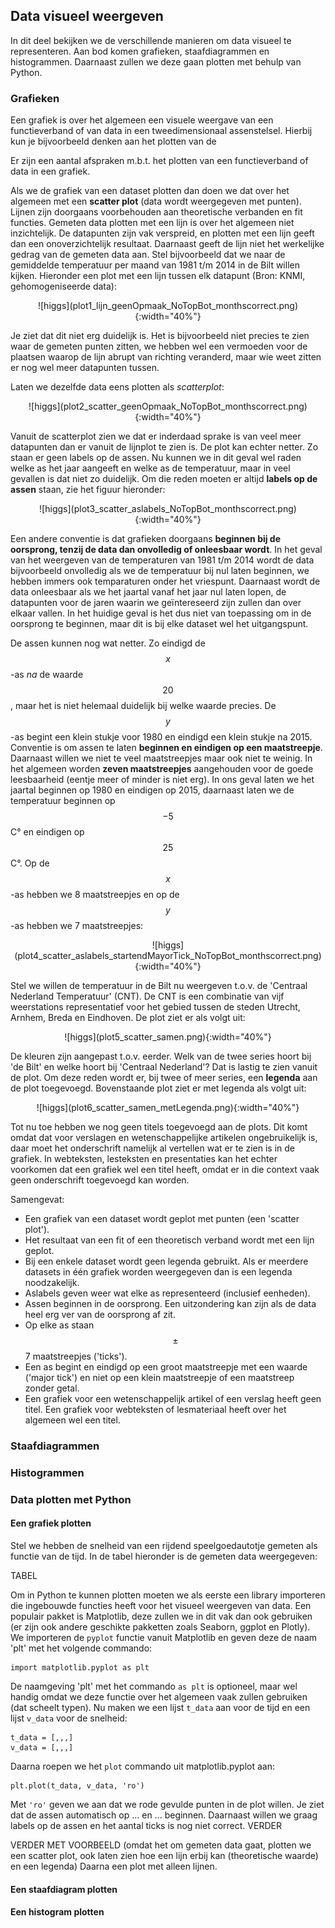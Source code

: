 ## Data visueel weergeven

In dit deel bekijken we de verschillende manieren om data visueel te representeren. Aan bod komen grafieken, staafdiagrammen en histogrammen. Daarnaast zullen we deze gaan plotten met behulp van Python.

### Grafieken

Een grafiek is over het algemeen een visuele weergave van een functieverband of van data in een tweedimensionaal assenstelsel. Hierbij kun je bijvoorbeeld denken aan het plotten van de   

Er zijn een aantal afspraken m.b.t. het plotten van een functieverband of data in een grafiek.

Als we de grafiek van een dataset plotten dan doen we dat over het algemeen met een **scatter plot** (data wordt weergegeven met punten). Lijnen zijn doorgaans voorbehouden aan theoretische verbanden en fit functies. Gemeten data plotten met een lijn is over het algemeen niet inzichtelijk. De datapunten zijn vak verspreid, en plotten met een lijn geeft dan een onoverzichtelijk resultaat. Daarnaast geeft de lijn niet het werkelijke gedrag van de gemeten data aan. Stel bijvoorbeeld dat we naar de gemiddelde temperatuur per maand van 1981 t/m 2014 in de Bilt willen kijken. Hieronder een plot met een lijn tussen elk datapunt (Bron: KNMI, gehomogeniseerde data):

<p align="center">![higgs](plot1_lijn_geenOpmaak_NoTopBot_monthscorrect.png){:width="40%"}</p>

Je ziet dat dit niet erg duidelijk is. Het is bijvoorbeeld niet precies te zien waar de gemeten punten zitten, we hebben wel een vermoeden voor de plaatsen waarop de lijn abrupt van richting veranderd, maar wie weet zitten er nog wel meer datapunten tussen.

Laten we dezelfde data eens plotten als *scatterplot*:

<p align="center">![higgs](plot2_scatter_geenOpmaak_NoTopBot_monthscorrect.png){:width="40%"}</p>

Vanuit de scatterplot zien we dat er inderdaad sprake is van veel meer datapunten dan er vanuit de lijnplot te zien is. De plot kan echter netter. Zo staan er geen labels op de assen. Nu kunnen we in dit geval wel raden welke as het jaar aangeeft en welke as de temperatuur, maar in veel gevallen is dat niet zo duidelijk. Om die reden moeten er altijd **labels op de assen** staan, zie het figuur hieronder:

<p align="center">![higgs](plot3_scatter_aslabels_NoTopBot_monthscorrect.png){:width="40%"}</p>

Een andere conventie is dat grafieken doorgaans **beginnen bij de oorsprong, tenzij de data dan onvolledig of onleesbaar wordt**. In het geval van het weergeven van de temperaturen van 1981 t/m 2014 wordt de data bijvoorbeeld onvolledig als we de temperatuur bij nul laten beginnen, we hebben immers ook temparaturen onder het vriespunt. Daarnaast wordt de data onleesbaar als we het jaartal vanaf het jaar nul laten lopen, de datapunten voor de jaren waarin we geïntereseerd zijn zullen dan over elkaar vallen. In het huidige geval is het dus niet van toepassing om in de oorsprong te beginnen, maar dit is bij elke dataset wel het uitgangspunt.

De assen kunnen nog wat netter. Zo eindigd de $$x$$-as *na* de waarde $$20$$, maar het is niet helemaal duidelijk bij welke waarde precies. De $$y$$-as begint een klein stukje voor 1980 en eindigd een klein stukje na 2015. Conventie is om assen te laten **beginnen en eindigen op een maatstreepje**. Daarnaast willen we niet te veel maatstreepjes maar ook niet te weinig. In het algemeen worden **zeven maatstreepjes** aangehouden voor de goede leesbaarheid (eentje meer of minder is niet erg). In ons geval laten we het jaartal beginnen op 1980 en eindigen op 2015, daarnaast laten we de temperatuur beginnen op $$-5$$ C&deg; en eindigen op $$25$$ C&deg;. Op de $$x$$-as hebben we 8 maatstreepjes en op de $$y$$-as hebben we 7 maatstreepjes:

<p align="center">![higgs](plot4_scatter_aslabels_startendMayorTick_NoTopBot_monthscorrect.png){:width="40%"}</p>

Stel we willen de temperatuur in de Bilt nu weergeven t.o.v. de 'Centraal Nederland Temperatuur' (CNT). De CNT is een combinatie van vijf weerstations representatief voor het gebied tussen de steden Utrecht, Arnhem, Breda en Eindhoven. De plot ziet er als volgt uit:

<p align="center">![higgs](plot5_scatter_samen.png){:width="40%"}</p>

De kleuren zijn aangepast t.o.v. eerder. Welk van de twee series hoort bij 'de Bilt' en welke hoort bij 'Centraal Nederland'? Dat is lastig te zien vanuit de plot. Om deze reden wordt er, bij twee of meer series, een **legenda** aan de plot toegevoegd. Bovenstaande plot ziet er met legenda als volgt uit:

<p align="center">![higgs](plot6_scatter_samen_metLegenda.png){:width="40%"}</p>

Tot nu toe hebben we nog geen titels toegevoegd aan de plots. Dit komt omdat dat voor verslagen en wetenschappelijke artikelen ongebruikelijk is, daar moet het onderschrift namelijk al vertellen wat er te zien is in de grafiek. In webteksten, lesteksten en presentaties kan het echter voorkomen dat een grafiek wel een titel heeft, omdat er in die context vaak geen onderschrift toegevoegd kan worden. 

Samengevat:
- Een grafiek van een dataset wordt geplot met punten (een 'scatter plot'). 
- Het resultaat van een fit of een theoretisch verband wordt met een lijn geplot.
- Bij een enkele dataset wordt geen legenda gebruikt. Als er meerdere datasets in één grafiek worden weergegeven dan is een legenda noodzakelijk.
- Aslabels geven weer wat elke as representeerd (inclusief eenheden).
- Assen beginnen in de oorsprong. Een uitzondering kan zijn als de data heel erg ver van de oorsprong af zit.
- Op elke as staan $$\pm$$ 7 maatstreepjes ('ticks').
- Een as begint en eindigd op een groot maatstreepje met een waarde ('major tick') en niet op een klein maatstreepje of een maatstreep zonder getal.
- Een grafiek voor een wetenschappelijk artikel of een verslag heeft geen titel. Een grafiek voor webteksten of lesmateriaal heeft over het algemeen wel een titel.

### Staafdiagrammen



### Histogrammen

### Data plotten met Python

#### Een grafiek plotten

Stel we hebben de snelheid van een rijdend speelgoedautotje gemeten als functie van de tijd. In de tabel hieronder is de gemeten data weergegeven:

TABEL

Om in Python te kunnen plotten moeten we als eerste een library importeren die ingebouwde functies heeft voor het visueel weergeven van data. Een populair pakket is Matplotlib, deze zullen we in dit vak dan ook gebruiken (er zijn ook andere geschikte pakketten zoals Seaborn, ggplot en Plotly). 
We importeren de `pyplot` functie vanuit Matplotlib en geven deze de naam 'plt' met het volgende commando:

    import matplotlib.pyplot as plt

De naamgeving 'plt' met het commando `as plt` is optioneel, maar wel handig omdat we deze functie over het algemeen vaak zullen gebruiken (dat scheelt typen).
Nu maken we een lijst `t_data` aan voor de tijd en een lijst `v_data` voor de snelheid:

    t_data = [,,,]
    v_data = [,,,]

Daarna roepen we het `plot` commando uit matplotlib.pyplot aan:

    plt.plot(t_data, v_data, 'ro')

Met `'ro'` geven we aan dat we rode gevulde punten in de plot willen. Je ziet dat de assen automatisch op ... en ... beginnen. Daarnaast willen we graag labels op de assen en het aantal ticks is nog niet correct. VERDER

VERDER MET VOORBEELD (omdat het om gemeten data gaat, plotten we een scatter plot, ook laten zien hoe een lijn erbij kan (theoretische waarde) en een legenda) Daarna een plot met alleen lijnen.


#### Een staafdiagram plotten

#### Een histogram plotten

